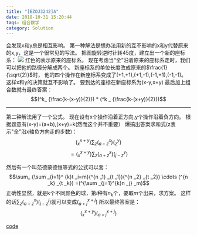 ```yaml
---
title: "[EZOJ3242]A"
date: 2018-10-31 15:20:44
tags: 组合数学
category: Solution
---
```


会发现x和y总是相互影响。
第一种解法是想办法用新的互不影响的x和y代替原来的x,y，这是一个很常见的写法。
把图旋转逆时针转45度，建立出一个新的座标系：
![](turn.png)
红色的表示原来的座标系。
现在考虑当“全”沿着原来的座标系走时，我们可以把他的路径分解成两个。
新座标系的单位长度改成原来的$\frac{1}{\sqrt{2}}$时，
他的四个操作在新座标系变成了(+1,+1),(+1,-1),(-1,+1),(-1,-1)。
这样x和y的决策就互不影响了。
要到达的座标在新座标系为(x-y,x+y)
最后加上组合数就有最终答案：
$$(^k_ {\frac{k-(x-y)}{2}}) * (^k _ {\frac{k-(x+y)}{2}})$$

---
第二钟解法用了一个公式。
现在设有x个操作沿着正方向,y个操作沿着负方向。
根据题意有(x-y)=(a+b),(x+y)=k(然而这个并不重要）
爆搞出答案求和式(z表示"全"沿x轴负方向走的步数)：
$$(^ {x+y} _ x)\sum_ z (^ x_ {a+z})(^y _ z)$$
$$=(^ {x+y} _ x)\sum_ z (^ x_ {a+z})(^y _ {j-z})$$

然后有一个叫范德蒙德恒等式的公式可以套：
$$\sum_ {\sum _{i=1}^ {k}t _i=m}(^{n _1} _{t _1})(^{n _2} _{t _2}) \cdots (^{n _k} _{t _k})
=(^{\sum _{j=1}^{k}n _j} _m)$$
正确性显然，就是k个不同颜色的球，第$i$种有$n _k$个，要取$m$个出来，求方案。
这样的话$\sum_ z (^ x_ {a+z})(^j _ {j-z})$就可以变成$(^{x+j}_ {a+j})$
所以最终答案是：
$$(^ {x+y} _ x)(^{x+j}_ {a+j})$$

[code](https://github.com/syniox/Online_Judge_solutions/blob/master/XSY/3242.cpp)